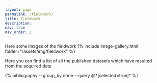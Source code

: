 ```yaml
---
layout: page
permalink: /fieldwork/
title: fieldwork
description: 
nav: true
nav_order: 2
---
```


<!-- _pages/fieldwork.md -->



Here some images of the fieldwork
{% include image-gallery.html folder="/assets/img/fieldwork" %}

Here you can find a list of all the published datasets which have resulted from the acquired data
<div class="publications">
  {% bibliography --group_by none --query @*[selected=true]* %}
</div>